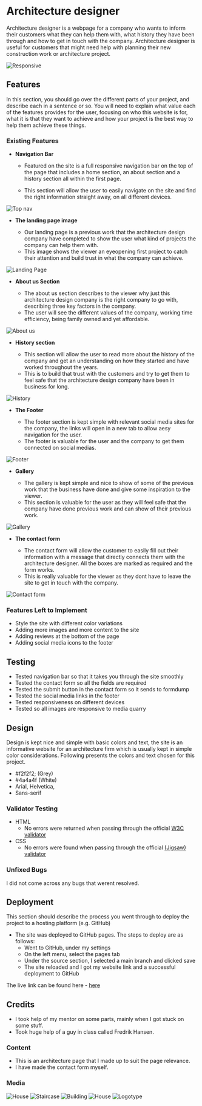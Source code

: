 # Architecture designer

Architecture designer is a webpage for a company who wants to inform their customers what they can help them with, what history they have been through and how to get in touch with the company.
Architecture designer is useful for customers that might need help with planning their new construction work or architecture project.

![Responsive](Images/responsive.png)
## Features 

In this section, you should go over the different parts of your project, and describe each in a sentence or so. You will need to explain what value each of the features provides for the user, focusing on who this website is for, what it is that they want to achieve and how your project is the best way to help them achieve these things.

### Existing Features

- __Navigation Bar__

  - Featured on the site is a full responsive navigation bar on the top of the page that includes a home section, an about section and a history section all within the first page.

  - This section will allow the user to easily navigate on the site and find the right information straight away, on all different devices.

![Top nav](Images/Topnav.png)

- __The landing page image__

  - Our landing page is a previous work that the architecture design company have completed to show the user what kind of projects the company can help them with. 
  - This image shows the viewer an eyeopening first project to catch their attention and build trust in what the company can achieve.

![Landing Page](Images/Landing%20page.png)

- __About us Section__

  - The about us section describes to the viewer why just this architecture design company is the right company to go with, describing three key factors in the company.
  - The user will see the different values of the company, working time efficiency, being family owned and yet affordable.

![About us](Images/About%20us.png)

- __History section__

  - This section will allow the user to read more about the history of the company and get an understanding on how they started and have worked throughout the years.
  - This is to build that trust with the customers and try to get them to feel safe that the architecture design company have been in business for long. 

![History](Images/History.png)

- __The Footer__ 

  - The footer section is kept simple with relevant social media sites for the company, the links will open in a new tab to allow aesy navigation for the user.
  - The footer is valuable for the user and the company to get them connected on social medias.

![Footer](Images/Footer.png)

- __Gallery__

  - The gallery is kept simple and nice to show of some of the previous work that the business have done and give some inspiration to the viewer.
  - This section is valuable for the user as they will feel safe that the company have done previous work and can show of their previous work. 

![Gallery](Images/Gallery.png)

- __The contact form__

  - The contact form will allow the customer to easily fill out their information with a message that directly connects them with the architecture designer. All the boxes are marked as required and the form works. 
  - This is really valuable for the viewer as they dont have to leave the site to get in touch with the company.

![Contact form](Images/Contact%20form.png)


### Features Left to Implement

- Style the site with different color variations
- Adding more images and more content to the site
- Adding reviews at the bottom of the page
- Adding social media icons to the footer

## Testing 

- Tested navigation bar so that it takes you through the site smoothly
- Tested the contact form so all the fields are required
- Tested the submit button in the contact form so it sends to formdump
- Tested the social media links in the footer
- Tested responsiveness on different devices
- Tested so all images are responsive to media quarry

## Design
Design is kept nice and simple with basic colors and text, the site is an informative website for an architecture firm which is usually kept in simple color considerations.
Following presents the colors and text chosen for this project.
- #f2f2f2; (Grey)
- #4a4a4f (White)
- Arial, Helvetica,
- Sans-serif


### Validator Testing 

- HTML
  - No errors were returned when passing through the official [W3C validator](Images/html%20validator.png)
- CSS
  - No errors were found when passing through the official [(Jigsaw) validator](Images/CSS%20validator.png)

### Unfixed Bugs

I did not come across any bugs that werent resolved.

## Deployment

This section should describe the process you went through to deploy the project to a hosting platform (e.g. GitHub) 

- The site was deployed to GitHub pages. The steps to deploy are as follows: 
  - Went to GitHub, under my settings
  - On the left menu, select the pages tab
  - Under the source section, I selected a main branch and clicked save
  - The site reloaded and I got my website link and a successful deployment to GitHub

The live link can be found here - [here](https://gomsur.github.io/Project1-23/)


## Credits 

- I took help of my mentor on some parts, mainly when I got stuck on some stuff.
- Took huge help of a guy in class called Fredrik Hansen.

### Content 

- This is an architecture page that I made up to suit the page relevance.
- I have made the contact form myself.

### Media

![House](https://i.ibb.co/WvWwL4W/building.jpg)
![Staircase](https://i.ibb.co/Rzb2zQ9/staircase-g9834dfa07-1280.jpg)
![Building](https://i.ibb.co/qycCjfc/architecture-g24968616b-1280.jpg)
![House](https://i.ibb.co/WvWwL4W/building.jpg)
![Logotype](https://i.imgur.com/fog2PVl.jpeg)
